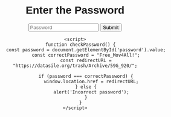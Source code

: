 <!DOCTYPE html>
<html lang="en">
<head>
    <meta charset="UTF-8">
    <meta name="viewport" content="width=device-width, initial-scale=1.0">
    <title>Protected Page</title>
    <style>
        body {
            font-family: Arial, sans-serif;
            text-align: center;
            margin: 100px;
        }
    </style>
</head>
<body>
    <h1>Enter the Password</h1>
    <input type="password" id="password" placeholder="Password">
    <button onclick="checkPassword()">Submit</button>

    <script>
        function checkPassword() {
            const password = document.getElementById('password').value;
            const correctPassword = "Free_Mov4All!";
            const redirectURL = "https://datasile.org/trash/Archive/59G_920/";

            if (password === correctPassword) {
                window.location.href = redirectURL;
            } else {
                alert('Incorrect password');
            }
        }
    </script>
</body>
</html>
